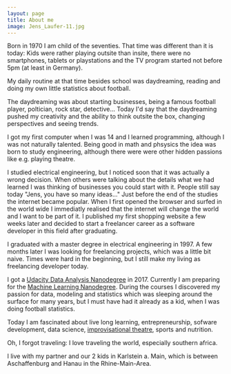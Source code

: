 ```yaml
---
layout: page
title: About me
image: Jens_Laufer-11.jpg
---
```



Born in 1970 I am child of the seventies. That time was different than it is today:
Kids were rather playing outsite than insite, there were no smartphones, tablets or playstations and the TV program started not before 5pm (at least in Germany).

My daily routine at that time besides school was daydreaming, reading and doing my own little statistics about football.

The daydreaming was about starting businesses, being a famous football player, poltician, rock star, detective... Today I'd say that the daydreaming pushed my creativity 
and the ability to think outsite the box, changing perspectives and seeing trends.

I got my first computer when I was 14 and I learned programming, although I was not naturally talented. Being good in math and phsysics the idea was born to study engineering, although there were 
were other hidden passions like e.g. playing theatre.

I studied electrical engineering, but I noticed soon that it was actually a wrong decision. When others were talking about the details what we had learned I was thinking of businesses 
 you could start with it. People still say today "Jens, you have so many ideas..."
Just before the end of the studies the internet became popular. When I first opened the browser and surfed 
in the world wide I immediatly realised that the internet will change the world and I want to be part of it. I published my first shopping website a few weeks later and decided to start a freelancer career as a software developer in this field after graduating.

I graduated with a master degree in electrical engineering in 1997. A few months later I was looking for freelancing projects, which was a little bit naive. Times were hard in the beginning, but I still make my living as freelancing developer today.

I got a [Udacity Data Analysis Nanodegree](https://eu.udacity.com/course/data-analyst-nanodegree--nd002?gclid=EAIaIQobChMItr_YwqHQ2gIVKb7tCh0GxA9rEAAYASAAEgJcH_D_BwE) in 2017. Currently I am preparing for the [Machine Learning Nanodegree](https://eu.udacity.com/course/machine-learning-engineer-nanodegree--nd009?gclid=EAIaIQobChMIoY-J-aHQ2gIVxjobCh19YAkqEAAYASAAEgKvf_D_BwE).
During the courses I discovered my passion for data, modeling and statistics which was sleeping around the surface for many years, but I must have had it already as a kid, when I was doing football statistics.

Today I am fascinated about live long learning, entrepreneurship, sofware development, data science, [improvisational theatre](https://en.wikipedia.org/wiki/Improvisational_theatre), sports and nutrition. 

Oh, I forgot traveling: I love traveling the world, especially southern africa.

I live with my partner and our 2 kids in Karlstein a. Main, which is between Aschaffenburg and Hanau in the Rhine-Main-Area.
